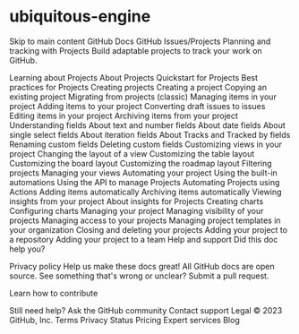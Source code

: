 # ubiquitous-engine
Skip to main content
GitHub Docs
GitHub Issues/Projects
Planning and tracking with Projects
Build adaptable projects to track your work on GitHub.

Learning about Projects
About Projects
Quickstart for Projects
Best practices for Projects
Creating projects
Creating a project
Copying an existing project
Migrating from projects (classic)
Managing items in your project
Adding items to your project
Converting draft issues to issues
Editing items in your project
Archiving items from your project
Understanding fields
About text and number fields
About date fields
About single select fields
About iteration fields
About Tracks and Tracked by fields
Renaming custom fields
Deleting custom fields
Customizing views in your project
Changing the layout of a view
Customizing the table layout
Customizing the board layout
Customizing the roadmap layout
Filtering projects
Managing your views
Automating your project
Using the built-in automations
Using the API to manage Projects
Automating Projects using Actions
Adding items automatically
Archiving items automatically
Viewing insights from your project
About insights for Projects
Creating charts
Configuring charts
Managing your project
Managing visibility of your projects
Managing access to your projects
Managing project templates in your organization
Closing and deleting your projects
Adding your project to a repository
Adding your project to a team
Help and support
Did this doc help you?

Privacy policy
Help us make these docs great!
All GitHub docs are open source. See something that's wrong or unclear? Submit a pull request.

Learn how to contribute

Still need help?
Ask the GitHub community
Contact support
Legal
© 2023 GitHub, Inc.
Terms
Privacy
Status
Pricing
Expert services
Blog

